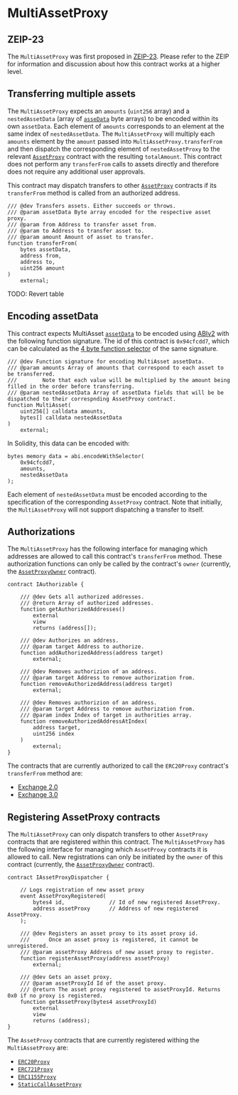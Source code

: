 # MultiAssetProxy

## ZEIP-23

The `MultiAssetProxy` was first proposed in [ZEIP-23](https://github.com/0xProject/ZEIPs/issues/23). Please refer to the ZEIP for information and discussion about how this contract works at a higher level.

## Transferring multiple assets

The `MultiAssetProxy` expects an `amounts` (`uint256` array) and a `nestedAssetData` (array of [`asseData`](v3/v3-specification.md#assetdata) byte arrays) to be encoded within its own `assetData`. Each element of `amounts` corresponds to an element at the same index of `nestedAssetData`. The `MultiAssetProxy` will multiply each `amounts` element by the `amount` passed into `MultiAssetProxy.transferFrom` and then dispatch the corresponding element of `nestedAssetProxy` to the relevant [`AssetProxy`](v3/v3-specification.md#assetproxy) contract with the resulting `totalAmount`. This contract does not perform any `transferFrom` calls to assets directly and therefore does not require any additional user approvals.

This contract may dispatch transfers to other [`AssetProxy`](v3/v3-specification.md#assetproxy) contracts if its `transferFrom` method is called from an authorized address.

```solidity
/// @dev Transfers assets. Either succeeds or throws.
/// @param assetData Byte array encoded for the respective asset proxy.
/// @param from Address to transfer asset from.
/// @param to Address to transfer asset to.
/// @param amount Amount of asset to transfer.
function transferFrom(
    bytes assetData,
    address from,
    address to,
    uint256 amount
)
    external;
```

TODO: Revert table

## Encoding assetData

This contract expects MultiAsset [`assetData`](v3/v3-specification.md#assetdata) to be encoded using [ABIv2](http://solidity.readthedocs.io/en/latest/abi-spec.html) with the following function signature. The id of this contract is `0x94cfcdd7`, which can be calculated as the [4 byte function selector](https://solidity.readthedocs.io/en/latest/abi-spec.html#function-selector) of the same signature.

```solidity
/// @dev Function signature for encoding MultiAsset assetData.
/// @param amounts Array of amounts that correspond to each asset to be transferred.
///        Note that each value will be multiplied by the amount being filled in the order before transferring.
/// @param nestedAssetData Array of assetData fields that will be be dispatched to their correspnding AssetProxy contract.
function MultiAsset(
    uint256[] calldata amounts,
    bytes[] calldata nestedAssetData
)
    external;
```

In Solidity, this data can be encoded with:

```solidity
bytes memory data = abi.encodeWithSelector(
    0x94cfcdd7,
    amounts,
    nestedAssetData
);
```

Each element of `nestedAssetData` must be encoded according to the specification of the corresponding `AssetProxy` contract. Note that initially, the `MultiAssetProxy` will not support dispatching a transfer to itself.

## Authorizations

The `MultiAssetProxy` has the following interface for managing which addresses are allowed to call this contract's `transferFrom` method. These authorization functions can only be called by the contract's `owner` (currently, the [`AssetProxyOwner`](v3/v3-specification.md#assetproxyowner) contract).

```solidity
contract IAuthorizable {

    /// @dev Gets all authorized addresses.
    /// @return Array of authorized addresses.
    function getAuthorizedAddresses()
        external
        view
        returns (address[]);

    /// @dev Authorizes an address.
    /// @param target Address to authorize.
    function addAuthorizedAddress(address target)
        external;

    /// @dev Removes authorizion of an address.
    /// @param target Address to remove authorization from.
    function removeAuthorizedAddress(address target)
        external;

    /// @dev Removes authorizion of an address.
    /// @param target Address to remove authorization from.
    /// @param index Index of target in authorities array.
    function removeAuthorizedAddressAtIndex(
        address target,
        uint256 index
    )
        external;
}
```

The contracts that are currently authorized to call the `ERC20Proxy` contract's `transferFrom` method are:

- [Exchange 2.0](v2/v2-specification.md#exchange)
- [Exchange 3.0](v3/v3-specification.md#exchange)

## Registering AssetProxy contracts

The `MultiAssetProxy` can only dispatch transfers to other `AssetProxy` contracts that are registered within this contract. The `MultiAssetProxy` has the following interface for managing which `AssetProxy` contracts it is allowed to call. New registrations can only be initiated by the `owner` of this contract (currently, the [`AssetProxyOwner`](v3/v3-specification.md#assetproxyowner) contract).

```solidity
contract IAssetProxyDispatcher {

    // Logs registration of new asset proxy
    event AssetProxyRegistered(
        bytes4 id,              // Id of new registered AssetProxy.
        address assetProxy      // Address of new registered AssetProxy.
    );

    /// @dev Registers an asset proxy to its asset proxy id.
    ///      Once an asset proxy is registered, it cannot be unregistered.
    /// @param assetProxy Address of new asset proxy to register.
    function registerAssetProxy(address assetProxy)
        external;

    /// @dev Gets an asset proxy.
    /// @param assetProxyId Id of the asset proxy.
    /// @return The asset proxy registered to assetProxyId. Returns 0x0 if no proxy is registered.
    function getAssetProxy(bytes4 assetProxyId)
        external
        view
        returns (address);
}

```

The `AssetProxy` contracts that are currently registered withing the `MultiAssetProxy` are:

- [`ERC20Proxy`](asset-proxy/erc20-proxy.md)
- [`ERC721Proxy`](asset-proxy/erc721-proxy.md)
- [`ERC1155Proxy`](asset-proxy/erc1155-proxy.md)
- [`StaticCallAssetProxy`](asset-proxy/static-call-proxy.md)
